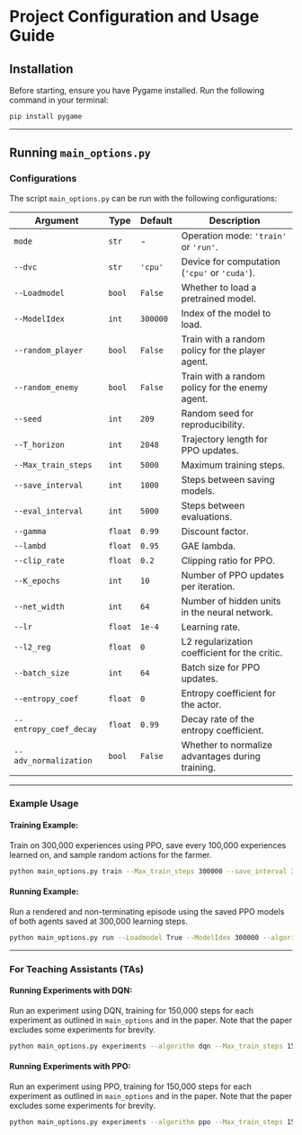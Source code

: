# Project Configuration and Usage Guide

## Installation
Before starting, ensure you have Pygame installed. Run the following command in your terminal:
```bash
pip install pygame
```

---

## Running `main_options.py`

### Configurations
The script `main_options.py` can be run with the following configurations:

| Argument             | Type    | Default    | Description                                             |
|----------------------|---------|------------|---------------------------------------------------------|
| `mode`               | `str`   | -          | Operation mode: `'train'` or `'run'`.                  |
| `--dvc`              | `str`   | `'cpu'`    | Device for computation (`'cpu'` or `'cuda'`).          |
| `--Loadmodel`        | `bool`  | `False`    | Whether to load a pretrained model.                    |
| `--ModelIdex`        | `int`   | `300000`   | Index of the model to load.                            |
| `--random_player`    | `bool`  | `False`    | Train with a random policy for the player agent.       |
| `--random_enemy`     | `bool`  | `False`    | Train with a random policy for the enemy agent.        |
| `--seed`             | `int`   | `209`      | Random seed for reproducibility.                       |
| `--T_horizon`        | `int`   | `2048`     | Trajectory length for PPO updates.                     |
| `--Max_train_steps`  | `int`   | `5000`     | Maximum training steps.                                |
| `--save_interval`    | `int`   | `1000`     | Steps between saving models.                           |
| `--eval_interval`    | `int`   | `5000`     | Steps between evaluations.                             |
| `--gamma`            | `float` | `0.99`     | Discount factor.                                        |
| `--lambd`            | `float` | `0.95`     | GAE lambda.                                             |
| `--clip_rate`        | `float` | `0.2`      | Clipping ratio for PPO.                                |
| `--K_epochs`         | `int`   | `10`       | Number of PPO updates per iteration.                   |
| `--net_width`        | `int`   | `64`       | Number of hidden units in the neural network.          |
| `--lr`               | `float` | `1e-4`     | Learning rate.                                          |
| `--l2_reg`           | `float` | `0`        | L2 regularization coefficient for the critic.          |
| `--batch_size`       | `int`   | `64`       | Batch size for PPO updates.                            |
| `--entropy_coef`     | `float` | `0`        | Entropy coefficient for the actor.                     |
| `--entropy_coef_decay`| `float`| `0.99`     | Decay rate of the entropy coefficient.                 |
| `--adv_normalization`| `bool`  | `False`    | Whether to normalize advantages during training.       |

---

### Example Usage

#### Training Example:
Train on 300,000 experiences using PPO, save every 100,000 experiences learned on, and sample random actions for the farmer.
```bash
python main_options.py train --Max_train_steps 300000 --save_interval 100000 --random_player True --algorithm ppo
```

#### Running Example:
Run a rendered and non-terminating episode using the saved PPO models of both agents saved at 300,000 learning steps.
```bash
python main_options.py run --Loadmodel True --ModelIdex 300000 --algorithm ppo
```

---

### For Teaching Assistants (TAs)

#### Running Experiments with DQN:
Run an experiment using DQN, training for 150,000 steps for each experiment as outlined in `main_options` and in the paper. Note that the paper excludes some experiments for brevity.
```bash
python main_options.py experiments --algorithm dqn --Max_train_steps 150000
```

#### Running Experiments with PPO:
Run an experiment using PPO, training for 150,000 steps for each experiment as outlined in `main_options` and in the paper. Note that the paper excludes some experiments for brevity.
```bash
python main_options.py experiments --algorithm ppo --Max_train_steps 150000
```
